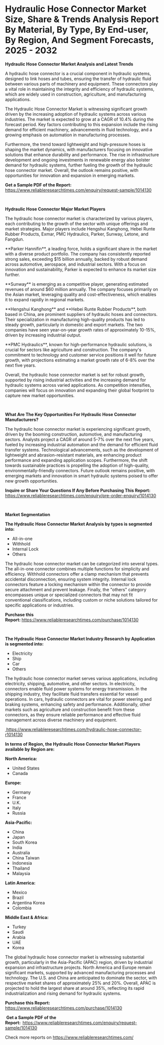 <p><h1>Hydraulic Hose Connector Market Size, Share & Trends Analysis Report By Material, By Type, By End-user, By Region, And Segment Forecasts, 2025 - 2032</h1></p><p><strong>Hydraulic Hose Connector Market Analysis and Latest Trends</strong></p>
<p><p>A hydraulic hose connector is a crucial component in hydraulic systems, designed to link hoses and tubes, ensuring the transfer of hydraulic fluid between various parts of machinery and equipment. These connectors play a vital role in maintaining the integrity and efficiency of hydraulic systems, which are widely used in construction, agriculture, and manufacturing applications.</p><p>The Hydraulic Hose Connector Market is witnessing significant growth driven by the increasing adoption of hydraulic systems across various industries. The market is expected to grow at a CAGR of 10.4% during the forecast period. Key factors contributing to this expansion include the rising demand for efficient machinery, advancements in fluid technology, and a growing emphasis on automation in manufacturing processes.</p><p>Furthermore, the trend toward lightweight and high-pressure hoses is shaping the market dynamics, with manufacturers focusing on innovative solutions that enhance durability and performance. The rise in infrastructure development and ongoing investments in renewable energy also bolster demand for hydraulic systems, further fueling the growth of the hydraulic hose connector market. Overall, the outlook remains positive, with opportunities for innovation and expansion in emerging markets.</p></p>
<p><strong>Get a Sample PDF of the Report:&nbsp;</strong> <a href="https://www.reliableresearchtimes.com/enquiry/request-sample/1014130?utm_campaign=2958&utm_medium=2&utm_source=Github&utm_content=ia&utm_term=06032025&utm_id=hydraulic-hose-connector">https://www.reliableresearchtimes.com/enquiry/request-sample/1014130</a></p>
<p>&nbsp;</p>
<p><strong>Hydraulic Hose Connector Major Market Players</strong></p>
<p><p>The hydraulic hose connector market is characterized by various players, each contributing to the growth of the sector with unique offerings and market strategies. Major players include Hengshui Kanghong, Hebei Runte Rubber Products, Exmar, PMC Hydraulics, Parker, Sunway, Letone, and Fangdun.</p><p>**Parker Hannifin**, a leading force, holds a significant share in the market with a diverse product portfolio. The company has consistently reported strong sales, exceeding $15 billion annually, backed by robust demand across automotive, aerospace, and industrial sectors. With a focus on innovation and sustainability, Parker is expected to enhance its market size further.</p><p>**Sunway** is emerging as a competitive player, generating estimated revenues of around $60 million annually. The company focuses primarily on the Asian market, leveraging quality and cost-effectiveness, which enables it to expand rapidly in regional markets.</p><p>**Hengshui Kanghong** and **Hebei Runte Rubber Products**, both based in China, are prominent suppliers of hydraulic hoses and connectors. Their specialization in manufacturing high-quality products has led to steady growth, particularly in domestic and export markets. The two companies have seen year-on-year growth rates of approximately 10-15%, driven by increasing industrial output.</p><p>**PMC Hydraulics**, known for high-performance hydraulic solutions, is crucial for sectors like agriculture and construction. The company's commitment to technology and customer service positions it well for future growth, with projections estimating a market growth rate of 6-8% over the next five years.</p><p>Overall, the hydraulic hose connector market is set for robust growth, supported by rising industrial activities and the increasing demand for hydraulic systems across varied applications. As competition intensifies, companies will focus on innovation and expanding their global footprint to capture new market opportunities.</p></p>
<p>&nbsp;</p>
<p><strong>What Are The Key Opportunities For Hydraulic Hose Connector Manufacturers?</strong></p>
<p><p>The hydraulic hose connector market is experiencing significant growth, driven by the booming construction, automotive, and manufacturing sectors. Analysts project a CAGR of around 5-7% over the next five years, fueled by increasing industrial automation and the demand for efficient fluid transfer systems. Technological advancements, such as the development of lightweight and abrasion-resistant materials, are enhancing product performance and expanding application scopes. Furthermore, the shift towards sustainable practices is propelling the adoption of high-quality, environmentally-friendly connectors. Future outlook remains positive, with emerging markets and innovation in smart hydraulic systems poised to offer new growth opportunities.</p></p>
<p><strong>Inquire or Share Your Questions If Any Before Purchasing This Report:</strong> <a href="https://www.reliableresearchtimes.com/enquiry/pre-order-enquiry/1014130?utm_campaign=2958&utm_medium=2&utm_source=Github&utm_content=ia&utm_term=06032025&utm_id=hydraulic-hose-connector">https://www.reliableresearchtimes.com/enquiry/pre-order-enquiry/1014130</a></p>
<p>&nbsp;</p>
<p><strong>Market Segmentation</strong></p>
<p><strong>The Hydraulic Hose Connector Market Analysis by types is segmented into:</strong></p>
<p><ul><li>All-in-one</li><li>Withhold</li><li>Internal Lock</li><li>Others</li></ul></p>
<p><p>The hydraulic hose connector market can be categorized into several types. The all-in-one connector combines multiple functions for simplicity and efficiency. Withhold connectors offer a clamp mechanism that prevents accidental disconnection, ensuring system integrity. Internal lock connectors feature a locking mechanism within the connector to provide secure attachment and prevent leakage. Finally, the "others" category encompasses unique or specialized connectors that may not fit conventional classifications, including custom or niche solutions tailored for specific applications or industries.</p></p>
<p><strong>Purchase this Report:&nbsp;</strong><a href="https://www.reliableresearchtimes.com/purchase/1014130?utm_campaign=2958&utm_medium=2&utm_source=Github&utm_content=ia&utm_term=06032025&utm_id=hydraulic-hose-connector">https://www.reliableresearchtimes.com/purchase/1014130</a></p>
<p>&nbsp;</p>
<p><strong>The Hydraulic Hose Connector Market Industry Research by Application is segmented into:</strong></p>
<p><ul><li>Electricity</li><li>Ship</li><li>Car</li><li>Others</li></ul></p>
<p><p>The hydraulic hose connector market serves various applications, including electricity, shipping, automotive, and other sectors. In electricity, connectors enable fluid power systems for energy transmission. In the shipping industry, they facilitate fluid transfers essential for vessel operations. In cars, hydraulic connectors are vital for power steering and braking systems, enhancing safety and performance. Additionally, other markets such as agriculture and construction benefit from these connectors, as they ensure reliable performance and effective fluid management across diverse machinery and equipment.</p></p>
<p><a href="https://www.reliableresearchtimes.com/hydraulic-hose-connector-r1014130?utm_campaign=2958&utm_medium=2&utm_source=Github&utm_content=ia&utm_term=06032025&utm_id=hydraulic-hose-connector">&nbsp;https://www.reliableresearchtimes.com/hydraulic-hose-connector-r1014130</a></p>
<p><strong>In terms of Region, the Hydraulic Hose Connector Market Players available by Region are:</strong></p>
<p>
    <p> <strong> North America: </strong>
        <ul>
            <li>United States</li>
            <li>Canada</li>
        </ul>
        </p> 
    <p> <strong> Europe: </strong>
        <ul>
            <li>Germany</li>
            <li>France</li>
            <li>U.K.</li>
            <li>Italy</li>
            <li>Russia</li>
        </ul>
        </p> 
    <p> <strong> Asia-Pacific: </strong>
        <ul>
            <li>China</li>
            <li>Japan</li>
            <li>South Korea</li>
            <li>India</li>
            <li>Australia</li>
            <li>China Taiwan</li>
            <li>Indonesia</li>
            <li>Thailand</li>
            <li>Malaysia</li>
        </ul>
        </p> 
    <p> <strong> Latin America: </strong>
        <ul>
            <li>Mexico</li>
            <li>Brazil</li>
            <li>Argentina Korea</li>
            <li>Colombia</li>
        </ul>
        </p> 
    <p> <strong> Middle East & Africa: </strong>
        <ul>
            <li>Turkey</li>
            <li>Saudi</li>
            <li>Arabia</li>
            <li>UAE</li>
            <li>Korea</li>
        </ul>
    </p>
    </p>
<p><p>The global hydraulic hose connector market is witnessing substantial growth, particularly in the Asia-Pacific (APAC) region, driven by industrial expansion and infrastructure projects. North America and Europe remain significant markets, supported by advanced manufacturing processes and technology. The U.S. and China are anticipated to dominate the sector, with respective market shares of approximately 25% and 20%. Overall, APAC is projected to hold the largest share at around 35%, reflecting its rapid industrialization and rising demand for hydraulic systems.</p></p>
<p><strong>Purchase this Report: </strong><a href="https://www.reliableresearchtimes.com/purchase/1014130?utm_campaign=2958&utm_medium=2&utm_source=Github&utm_content=ia&utm_term=06032025&utm_id=hydraulic-hose-connector">https://www.reliableresearchtimes.com/purchase/1014130</a></p>
<p>&nbsp;<strong>Get a Sample PDF of the Report:&nbsp;&nbsp;</strong><a href="https://www.reliableresearchtimes.com/enquiry/request-sample/1014130?utm_campaign=2958&utm_medium=2&utm_source=Github&utm_content=ia&utm_term=06032025&utm_id=hydraulic-hose-connector">https://www.reliableresearchtimes.com/enquiry/request-sample/1014130</a></p>
<p><strong></strong></p>
<p>Check more reports on <a href="https://www.reliableresearchtimes.com/?utm_campaign=2958&utm_medium=2&utm_source=Github&utm_content=ia&utm_term=06032025&utm_id=hydraulic-hose-connector">https://www.reliableresearchtimes.com/</a></p>